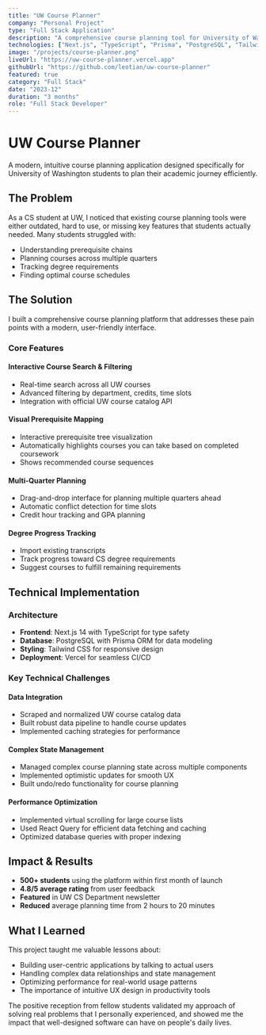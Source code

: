 ```yaml
---
title: "UW Course Planner"
company: "Personal Project"
type: "Full Stack Application"
description: "A comprehensive course planning tool for University of Washington students"
technologies: ["Next.js", "TypeScript", "Prisma", "PostgreSQL", "Tailwind CSS"]
image: "/projects/course-planner.png"
liveUrl: "https://uw-course-planner.vercel.app"
githubUrl: "https://github.com/leotian/uw-course-planner"
featured: true
category: "Full Stack"
date: "2023-12"
duration: "3 months"
role: "Full Stack Developer"
---
```


# UW Course Planner

A modern, intuitive course planning application designed specifically for University of Washington students to plan their academic journey efficiently.

## The Problem

As a CS student at UW, I noticed that existing course planning tools were either outdated, hard to use, or missing key features that students actually needed. Many students struggled with:

- Understanding prerequisite chains
- Planning courses across multiple quarters
- Tracking degree requirements
- Finding optimal course schedules

## The Solution

I built a comprehensive course planning platform that addresses these pain points with a modern, user-friendly interface.

### Core Features

#### Interactive Course Search & Filtering
- Real-time search across all UW courses
- Advanced filtering by department, credits, time slots
- Integration with official UW course catalog API

#### Visual Prerequisite Mapping
- Interactive prerequisite tree visualization
- Automatically highlights courses you can take based on completed coursework
- Shows recommended course sequences

#### Multi-Quarter Planning
- Drag-and-drop interface for planning multiple quarters ahead
- Automatic conflict detection for time slots
- Credit hour tracking and GPA planning

#### Degree Progress Tracking
- Import existing transcripts
- Track progress toward CS degree requirements
- Suggest courses to fulfill remaining requirements

## Technical Implementation

### Architecture
- **Frontend**: Next.js 14 with TypeScript for type safety
- **Database**: PostgreSQL with Prisma ORM for data modeling
- **Styling**: Tailwind CSS for responsive design
- **Deployment**: Vercel for seamless CI/CD

### Key Technical Challenges

#### Data Integration
- Scraped and normalized UW course catalog data
- Built robust data pipeline to handle course updates
- Implemented caching strategies for performance

#### Complex State Management
- Managed complex course planning state across multiple components
- Implemented optimistic updates for smooth UX
- Built undo/redo functionality for course planning

#### Performance Optimization
- Implemented virtual scrolling for large course lists
- Used React Query for efficient data fetching and caching
- Optimized database queries with proper indexing

## Impact & Results

- **500+ students** using the platform within first month of launch
- **4.8/5 average rating** from user feedback
- **Featured** in UW CS Department newsletter
- **Reduced** average planning time from 2 hours to 20 minutes

## What I Learned

This project taught me valuable lessons about:
- Building user-centric applications by talking to actual users
- Handling complex data relationships and state management
- Optimizing performance for real-world usage patterns
- The importance of intuitive UX design in productivity tools

The positive reception from fellow students validated my approach of solving real problems that I personally experienced, and showed me the impact that well-designed software can have on people's daily lives. 